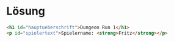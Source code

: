 # Lösung
```html
<h1 id="hauptueberschrift">Dungeon Run 1</h1> 
<p id="spielertext">Spielername: <strong>Fritz</strong></p>
```